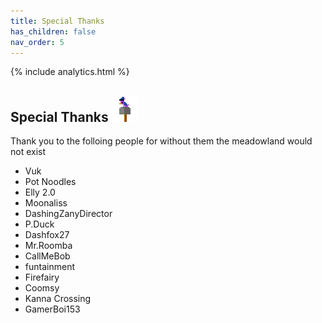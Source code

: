 ```yaml
---
title: Special Thanks
has_children: false
nav_order: 5
---
```


{% include analytics.html %}

## Special Thanks ![birb](../assets/images/Birb.png)

Thank you to the folloing people for without them the meadowland would not exist

* Vuk
* Pot Noodles
* Elly 2.0
* Moonaliss
* DashingZanyDirector
* P.Duck
* Dashfox27
* Mr.Roomba
* CallMeBob
* funtainment
* Firefairy
* Coomsy
* Kanna Crossing
* GamerBoi153
